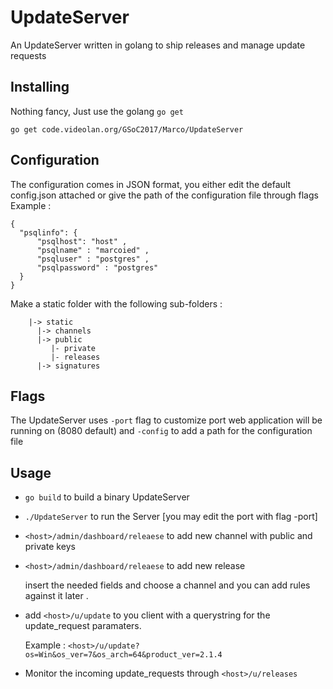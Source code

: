 # UpdateServer

An UpdateServer written in golang to ship releases and manage update requests


## Installing
Nothing fancy, Just use the golang ```go get```

```
go get code.videolan.org/GSoC2017/Marco/UpdateServer
```

## Configuration
  The configuration comes in JSON format, you either edit the default config.json attached or give the path of the configuration file through flags 
  Example : 
  ```
  {
    "psqlinfo": {
        "psqlhost": "host" , 
        "psqlname" : "marcoied" ,
        "psqluser" : "postgres" , 
        "psqlpassword" : "postgres" 
    }
  }
  
  ```
  Make a static folder with the following sub-folders :
```
    |-> static
      |-> channels        
      |-> public        
         |- private    
         |- releases
      |-> signatures
```
## Flags
  The UpdateServer uses ```-port``` flag to customize port web application will be running on (8080 default)
  and ```-config``` to add a path for the configuration file 
  
## Usage
  - ```go build``` to build a binary UpdateServer

  - ```./UpdateServer``` to run the Server [you may edit the port with flag -port]

  -  ```<host>/admin/dashboard/releaese``` to add new channel with public and private keys

  - ```<host>/admin/dashboard/releaese```  to add new release

       insert the needed fields and choose a channel and you can add rules against it later .
     
  - add ```<host>/u/update``` to you client with a querystring for the update_request paramaters.
    
    Example : ```<host>/u/update?os=Win&os_ver=7&os_arch=64&product_ver=2.1.4```
  
  - Monitor the incoming update_requests through ```<host>/u/releases```
  
  
